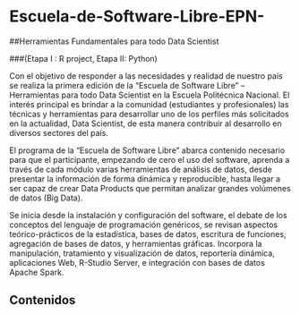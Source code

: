 # Escuela-de-Software-Libre-EPN-
##Herramientas Fundamentales para todo Data Scientist 

###(Etapa I : R project, Etapa II: Python)

Con el objetivo de responder a las necesidades y realidad de nuestro país se realiza la primera edición de la “Escuela de Software Libre” – Herramientas para todo Data Scientist en la Escuela Politécnica Nacional. El interés principal es brindar a la comunidad (estudiantes y profesionales) las técnicas y herramientas para desarrollar uno de los perfiles más solicitados en la actualidad, Data Scientist, de esta manera contribuir al desarrollo en diversos sectores del país.

El programa de la “Escuela de Software Libre” abarca contenido necesario para que el participante, empezando de cero el uso del software, aprenda a través de cada módulo varias herramientas de análisis de datos, desde presentar la información de forma dinámica y reproducible, hasta llegar a ser capaz de crear Data Products que permitan analizar grandes volúmenes de datos (Big Data). 

Se inicia desde la instalación y configuración del software, el debate de los conceptos del lenguaje de programación genéricos, se revisan aspectos teórico-prácticos de la estadística, bases de datos, escritura de funciones, agregación de bases de datos, y herramientas gráficas. Incorpora la  manipulación, tratamiento y visualización de datos, reportería dinámica, aplicaciones Web, R-Studio Server, e integración con bases de datos Apache Spark.

## Contenidos
